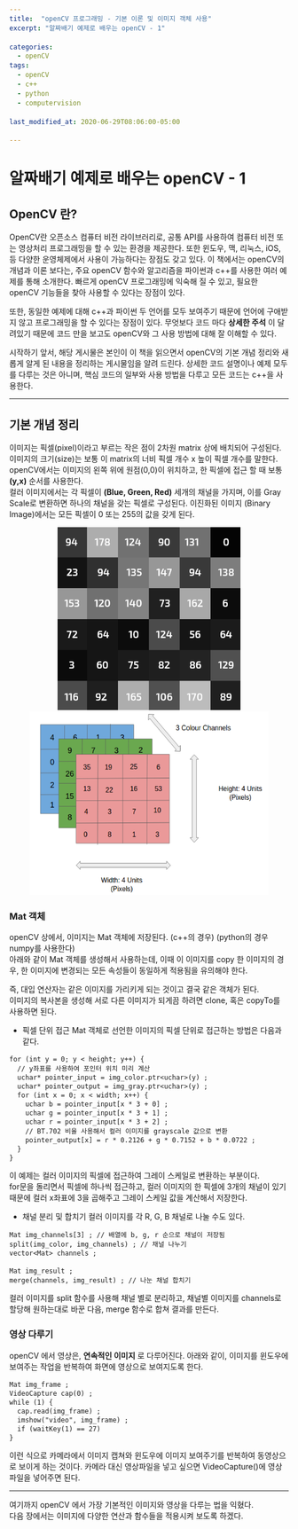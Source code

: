 ```yaml
---
title:  "openCV 프로그래밍 - 기본 이론 및 이미지 객체 사용"
excerpt: "알짜배기 예제로 배우는 openCV - 1"

categories:
  - openCV
tags:
  - openCV
  - c++
  - python
  - computervision

last_modified_at: 2020-06-29T08:06:00-05:00

---
```


# 알짜배기 예제로 배우는 openCV - 1

## OpenCV 란?
OpenCV란 오픈소스 컴퓨터 비전 라이브러리로, 공통 API를 사용하여 컴퓨터 비전 또는 영상처리 프로그래밍을 할 수 있는 환경을 제공한다. 또한 윈도우, 맥, 리눅스, iOS, 등 다양한 운영체제에서 사용이 가능하다는 장점도 갖고 있다.
이 책에서는 openCV의 개념과 이론 보다는, 주요 openCV 함수와 알고리즘을 파이썬과 c++를 사용한 여러 예제를 통해 소개한다. 빠르게 openCV 프로그래밍에 익숙해 질 수 있고, 필요한 openCV 기능들을 찾아 사용할 수 있다는 장점이 있다.

또한, 동일한 예제에 대해 c++과 파이썬 두 언어를 모두 보여주기 때문에 언어에 구애받지 않고 프로그래밍을 할 수 있다는 장점이 있다. 무엇보다 코드 마다 **상세한 주석** 이 달려있기 때문에 코드 만을 보고도 openCV와 그 사용 방법에 대해 잘 이해할 수 있다.

시작하기 앞서, 해당 게시물은 본인이 이 책을 읽으면서 openCV의 기본 개념 정리와 새롭게 알게 된 내용을 정리하는 게시물임을 알려 드린다. 상세한 코드 설명이나 예제 모두를 다루는 것은 아니며, 핵심 코드의 일부와 사용 방법을 다루고 모든 코드는 c++을 사용한다.

------------

## 기본 개념 정리

이미지는 픽셀(pixel)이라고 부르는 작은 점이 2차원 matrix 상에 배치되어 구성된다.<br>
이미지의 크기(size)는 보통 이 matrix의 너비 픽셀 개수 x 높이 픽셀 개수를 말한다.<br>
openCV에서는 이미지의 왼쪽 위에 원점(0,0)이 위치하고, 한 픽셀에 접근 할 때 보통 **(y,x)** 순서를 사용한다.<br>
컬러 이미지에서는 각 픽셀이 **(Blue, Green, Red)** 세개의 채널을 가지며, 이를 Gray Scale로 변환하면 하나의 채널을 갖는 픽셀로 구성된다. 이진화된 이미지 (Binary Image)에서는 모든 픽셀이 0 또는 255의 값을 갖게 된다.

<p align="center">
  <img src="/assets/images/grayscale.png" width="330px" height="330px" alt="grayscale">
  <img src="/assets/images/color.png" width="430px" height="330px" alt="color">
</p>

### Mat 객체
openCV 상에서, 이미지는 Mat 객체에 저장된다. (c++의 경우) (python의 경우 numpy를 사용한다)<br>
아래와 같이 Mat 객체를 생성해서 사용하는데, 이때 이 이미지를 copy 한 이미지의 경우, 한 이미지에 변경되는 모든 속성들이 동일하게 적용됨을 유의해야 한다.

즉, 대입 연산자는 같은 이미지를 가리키게 되는 것이고 결국 같은 객체가 된다.<br>
이미지의 복사본을 생성해 서로 다른 이미지가 되게끔 하려면 clone, 혹은 copyTo를 사용하면 된다.

* 픽셀 단위 접근
Mat 객체로 선언한 이미지의 픽셀 단위로 접근하는 방법은 다음과 같다.

~~~
for (int y = 0; y < height; y++) {
  // y좌표를 사용하여 포인터 위치 미리 계산
  uchar* pointer_input = img_color.ptr<uchar>(y) ;
  uchar* pointer_output = img_gray.ptr<uchar>(y) ;
  for (int x = 0; x < width; x++) {
    uchar b = pointer_input[x * 3 + 0] ;
    uchar g = pointer_input[x * 3 + 1] ;
    uchar r = pointer_input[x * 3 + 2] ;
    // BT.702 비율 사용해서 컬러 이미지를 grayscale 값으로 변환
    pointer_output[x] = r * 0.2126 + g * 0.7152 + b * 0.0722 ;
  }
}
~~~

이 예제는 컬러 이미지의 픽셀에 접근하여 그레이 스케일로 변환하는 부분이다.<br> for문을 돌리면서 픽셀에 하나씩 접근하고, 컬러 이미지의 한 픽셀에 3개의 채널이 있기 때문에 컬러 x좌표에 3을 곱해주고 그레이 스케일 값을 계산해서 저장한다.

* 채널 분리 및 합치기
컬러 이미지를 각 R, G, B 채널로 나눌 수도 있다.

~~~
Mat img_channels[3] ; // 배열에 b, g, r 순으로 채널이 저장됨
split(img_color, img_channels) ; // 채널 나누기
vector<Mat> channels ;

Mat img_result ;
merge(channels, img_result) ; // 나눈 채널 합치기
~~~

컬러 이미지를 split 함수를 사용해 채널 별로 분리하고, 채널별 이미지를 channels로 할당해 원하는대로 바꾼 다음, merge 함수로 합쳐 결과를 만든다.

### 영상 다루기

openCV 에서 영상은, **연속적인 이미지** 로 다루어진다. 아래와 같이, 이미지를 윈도우에 보여주는 작업을 반복하여 화면에 영상으로 보여지도록 한다.

~~~
Mat img_frame ;
VideoCapture cap(0) ;
while (1) {
  cap.read(img_frame) ;
  imshow("video", img_frame) ;
  if (waitKey(1) == 27)
}
~~~

이런 식으로 카메라에서 이미지 캡쳐와 윈도우에 이미지 보여주기를 반복하여 동영상으로 보이게 하는 것이다. 카메라 대신 영상파일을 넣고 싶으면 VideoCapture()에 영상파일을 넣어주면 된다.

---------
여기까지 openCV 에서 가장 기본적인 이미지와 영상을 다루는 법을 익혔다.<br>
다음 장에서는 이미지에 다양한 연산과 함수들을 적용시켜 보도록 하겠다.
